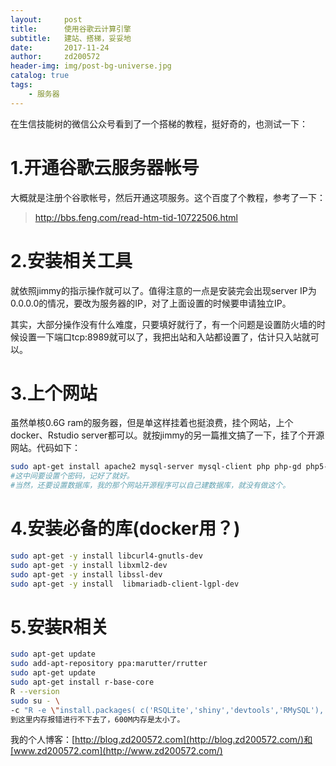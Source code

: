 ```yaml
---
layout:     post
title:      使用谷歌云计算引擎
subtitle:   建站、搭梯，妥妥地
date:       2017-11-24
author:     zd200572
header-img: img/post-bg-universe.jpg
catalog: true
tags:
    - 服务器
---
```


在生信技能树的微信公众号看到了一个搭梯的教程，挺好奇的，也测试一下：

# 1.开通谷歌云服务器帐号

大概就是注册个谷歌帐号，然后开通这项服务。这个百度了个教程，参考了一下：

> http://bbs.feng.com/read-htm-tid-10722506.html

# 2.安装相关工具

就依照jimmy的指示操作就可以了。值得注意的一点是安装完会出现server IP为0.0.0.0的情况，要改为服务器的IP，对了上面设置的时候要申请独立IP。

其实，大部分操作没有什么难度，只要填好就行了，有一个问题是设置防火墙的时候设置一下端口tcp:8989就可以了，我把出站和入站都设置了，估计只入站就可以。

# 3.上个网站

虽然单核0.6G ram的服务器，但是单这样挂着也挺浪费，挂个网站，上个docker、Rstudio server都可以。就按jimmy的另一篇推文搞了一下，挂了个开源网站。代码如下：

```sh
sudo apt-get install apache2 mysql-server mysql-client php php-gd php5-mysql
#这中间要设置个密码，记好了就好。
#当然，还要设置数据库，我的那个网站开源程序可以自己建数据库，就没有做这个。
```

# 4.安装必备的库(docker用？)

```sh
sudo apt-get -y install libcurl4-gnutls-dev
sudo apt-get -y install libxml2-dev
sudo apt-get -y install libssl-dev
sudo apt-get -y install  libmariadb-client-lgpl-dev
```

# 5.安装R相关

```sh
sudo apt-get update
sudo add-apt-repository ppa:marutter/rrutter
sudo apt-get update
sudo apt-get install r-base-core 
R --version
sudo su - \
-c "R -e \"install.packages( c('RSQLite','shiny','devtools','RMySQL'), repos='https://cran.rstudio.com/')\""
到这里内存报错进行不下去了，600M内存是太小了。
```

我的个人博客：[http://blog.zd200572.com](http://blog.zd200572.com/)和[www.zd200572.com](http://www.zd200572.com/)